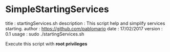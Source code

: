 # SimpleStartingServices

 title			: startingServices.sh
 description	: This script help and simplify services starting.
 author 		: https://github.com/pablomario
 date			: 17/02/2017
 version		: 0.1
 usage			: sudo ./startingServices.sh

Execute this script with __root privileges__